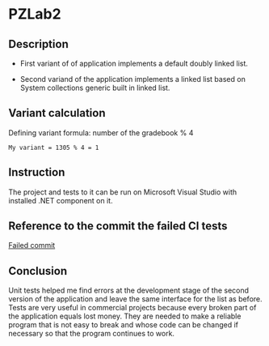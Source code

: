 # PZLab2

## Description

* First variant of of application implements a default doubly linked list. 

* Second variand of the application implements a linked list based on System collections generic built in linked list. 

## Variant calculation
Defining variant formula: number of the gradebook % 4
```
My variant = 1305 % 4 = 1
```

## Instruction
The project and tests to it can be run on Microsoft Visual Studio with installed .NET component on it.

## Reference to the commit the failed CI tests
[Failed commit]([https://github.com/VladimirDan/PZLab2/commit/3de189beb232b01c08d66f95310d34419169b1ab])

## Conclusion

Unit tests helped me find errors at the development stage of the second version of the application and leave the same interface for the list as before. Tests are very useful in commercial projects because every broken part of the application equals lost money. They are needed to make a reliable program that is not easy to break and whose code can be changed if necessary so that the program continues to work.
